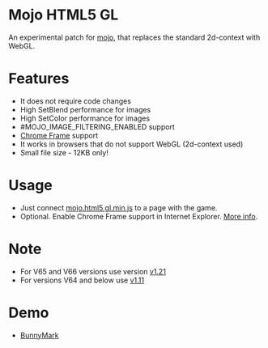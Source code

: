 Mojo HTML5 GL
=

An experimental patch for [mojo](http://monkeycoder.co.nz/), that replaces the standard 2d-context with WebGL.

Features
=

* It does not require code changes
* High SetBlend performance for images
* High SetColor performance for images 
* #MOJO_IMAGE_FILTERING_ENABLED support
* [Chrome Frame](http://www.google.com/chromeframe) support
* It works in browsers that do not support WebGL (2d-context used)
* Small file size - 12KB only!

Usage
=

* Just connect [mojo.html5.gl.min.js](https://raw.github.com/devolonter/mojo-html5-gl/master/mojo.html5.gl.min.js) to a page with the game.
* Optional. Enable Chrome Frame support in Internet Explorer. [More info](http://www.chromium.org/developers/how-tos/chrome-frame-getting-started).

Note
=

* For V65 and V66 versions use version [v1.21](https://raw.github.com/devolonter/mojo-html5-gl/v1.21/mojo.html5.gl.min.js)
* For versions V64 and below use [v1.11](https://raw.github.com/devolonter/mojo-html5-gl/v1.11/mojo.html5.gl.min.js)


Demo
=

* [BunnyMark](http://lab.devolonter.ru/libs/mojo-html5-gl/)
